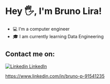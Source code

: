# Hey 🖐, I'm Bruno Lira!
- 💻 I’m a computer engineer
- 🎓 I am currently learning Data Engineering

## Contact me on: 
[![Linkedin](https://i.stack.imgur.com/gVE0j.png) LinkedIn](https://www.linkedin.com/in/bruno-p-91541235)


https://www.linkedin.com/in/bruno-p-91541235

<!---
BrunoPontesLira/BrunoPontesLira is a ✨ special ✨ repository because its `README.md` (this file) appears on your GitHub profile.
You can click the Preview link to take a look at your changes.
--->
